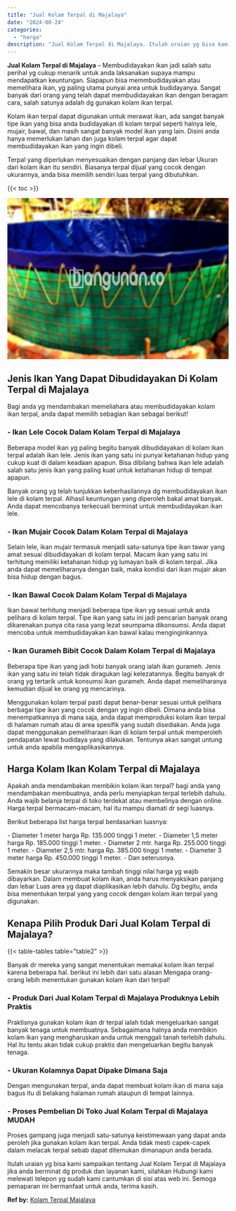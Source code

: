 ```yaml
---
title: "Jual Kolam Terpal di Majalaya"
date: "2024-08-24"
categories: 
  - "harga"
description: "Jual Kolam Terpal di Majalaya. Itulah uraian yg bisa kami sampaikan tentang Jual Kolam Terpal di Majalaya jika anda berminat dg produk dan layanan kami, sila..."
---
```


**Jual Kolam Terpal di Majalaya** – Membudidayakan ikan jadi salah satu perihal yg cukup menarik untuk anda laksanakan supaya mampu mendapatkan keuntungan. Siapapun bisa memmbudidayakan atau memelihara ikan, yg paling utama punyai area untuk budidayanya. Sangat banyak dari orang yang telah dapat membudidayakan ikan dengan beragam cara, salah satunya adalah dg gunakan kolam ikan terpal.

Kolam ikan terpal dapat digunakan untuk merawat ikan, ada sangat banyak tipe ikan yang bisa anda budidayakan di kolam terpal seperti halnya lele, mujair, bawal, dan masih sangat banyak model ikan yang lain. Disini anda hanya memerlukan lahan dan juga kolam terpal agar dapat membudidayakan ikan yang ingin dibeli.

Terpal yang diperlukan menyesuaikan dengan panjang dan lebar Ukuran dari kolam ikan itu sendiri. Biasanya terpal dijual yang cocok dengan ukurannya, anda bisa memilih sendiri luas terpal yang dibutuhkan.

{{< toc >}}

![Jual Kolam Terpal di Majalaya](/images/jual-kolam-terpal-58.png)

## Jenis Ikan Yang Dapat Dibudidayakan Di Kolam Terpal di Majalaya

Bagi anda yg mendambakan memeliahara atau membudidayakan kolam ikan terpal, anda dapat memilih sebagian ikan sebagai berikut!

### \- Ikan Lele Cocok Dalam Kolam Terpal di Majalaya

Beberapa model ikan yg paling begitu banyak dibudidayakan di kolam ikan terpal adalah ikan lele. Jenis ikan yang satu ini punyai ketahanan hidup yang cukup kuat di dalam keadaan apapun. Bisa dibilang bahwa ikan lele adalah salah satu jenis ikan yang paling kuat untuk ketahanan hidup di tempat apapun.

Banyak orang yg telah tunjukkan keberhasilannya dg membudidayakan ikan lele di kolam terpal. Alhasil keuntungan yang diperoleh bakal amat banyak. Anda dapat mencobanya terkecuali berminat untuk membudidayakan ikan lele.

### \- Ikan Mujair Cocok Dalam Kolam Terpal di Majalaya

Selain lele, ikan mujair termasuk menjadi satu-satunya tipe ikan tawar yang amat sesuai dibudidayakan di kolam terpal. Macam ikan yang satu ini terhitung memiliki ketahanan hidup yg lumayan baik di kolam terpal. Jika anda dapat memeliharanya dengan baik, maka kondisi dari ikan mujair akan bisa hidup dengan bagus.

### \- Ikan Bawal Cocok Dalam Kolam Terpal di Majalaya

Ikan bawal terhitung menjadi beberapa tipe ikan yg sesuai untuk anda pelihara di kolam terpal. Tipe ikan yang satu ini jadi pencarian banyak orang dikarenakan punya cita rasa yang lezat seumpama dikonsumsi. Anda dapat mencoba untuk membudidayakan kan bawal kalau menginginkannya.

### \- Ikan Gurameh Bibit Cocok Dalam Kolam Terpal di Majalaya

Beberapa tipe ikan yang jadi hobi banyak orang ialah ikan gurameh. Jenis ikan yang satu ini telah tidak diragukan lagi kelezatannya. Begitu banyak dr orang yg tertarik untuk konsumsi ikan gurameh. Anda dapat memeliharanya kemudian dijual ke orang yg mencarinya.

Menggunakan kolam terpal pasti dapat benar-benar sesuai untuk pelihara berbagai tipe ikan yang cocok dengan yg ingin dibeli. Dimana anda bisa menempatkannya di mana saja, anda dapat memproduksi kolam ikan terpal di halaman rumah atau di area spesifik yang sudah disediakan. Anda juga dapat menggunakan pemeliharaan ikan di kolam terpal untuk memperoleh pendapatan lewat budidaya yang dilakukan. Tentunya akan sangat untung untuk anda apabila mengaplikasikannya.

## Harga Kolam Ikan Kolam Terpal di Majalaya

Apakah anda mendambakan membikin kolam ikan terpal? bagi anda yang mendambakan membuatnya, anda perlu menyiapkan terpal terlebih dahulu. Anda wajib belanja terpal di toko terdekat atau membelinya dengan online. Harga terpal bermacam-macam, hal itu mampu diamati dr segi luasnya.

Berikut beberapa list harga terpal berdasarkan luasnya:

\- Diameter 1 meter harga Rp. 135.000 tinggi 1 meter. - Diameter 1,5 meter harga Rp. 185.000 tinggi 1 meter. - Diameter 2 mtr. harga Rp. 255.000 tinggi 1 meter. - Diameter 2,5 mtr. harga Rp. 385.000 tinggi 1 meter. - Diameter 3 meter harga Rp. 450.000 tinggi 1 meter. - Dan seterusnya.

Semakin besar ukurannya maka tambah tinggi nilai harga yg wajib dibayarkan. Dalam membuat kolam ikan, anda harus menyaksikan panjang dan lebar Luas area yg dapat diaplikasikan lebih dahulu. Dg begitu, anda bisa menentukan terpal yang yang cocok dengan kolam ikan terpal yang digunakan.

## Kenapa Pilih Produk Dari Jual Kolam Terpal di Majalaya?

{{< table-tables table="table2" >}}

Banyak dr mereka yang sangat menentukan memakai kolam ikan terpal karena beberapa hal. berikut ini lebih dari satu alasan Mengapa orang-orang lebih menentukan gunakan kolam ikan dari terpal!

### \- Produk Dari Jual Kolam Terpal di Majalaya Produknya Lebih Praktis

Praktisnya gunakan kolam ikan dr terpal ialah tidak mengeluarkan sangat banyak tenaga untuk membuatnya. Sebagaimana halnya anda membikin kolam ikan yang mengharuskan anda untuk menggali tanah terlebih dahulu. Hal itu tentu akan tidak cukup praktis dan mengeluarkan begitu banyak tenaga.

### \- Ukuran Kolamnya Dapat Dipake Dimana Saja

Dengan mengunakan terpal, anda dapat membuat kolam ikan di mana saja bagus itu di belakang halaman rumah ataupun di tempat lainnya.

### \- Proses Pembelian Di Toko Jual Kolam Terpal di Majalaya MUDAH

Proses gampang juga menjadi satu-satunya keistimewaan yang dapat anda peroleh jika gunakan kolam ikan terpal. Anda tidak mesti capek-capek dalam melacak terpal sebab dapat ditemukan dimanapun anda berada.

Itulah uraian yg bisa kami sampaikan tentang Jual Kolam Terpal di Majalaya jika anda berminat dg produk dan layanan kami, silahkan Hubungi kami melewati telepon yg sudah kami cantumkan di sisi atas web ini. Semoga pemaparan ini bermanfaat untuk anda, terima kasih.

**Ref by:** [Kolam Terpal Majalaya](https://id.wikipedia.org/wiki/Kolam)

